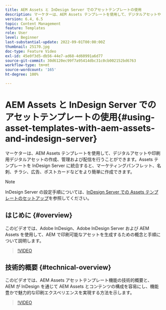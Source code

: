 ```yaml
---
title: AEM Assets と InDesign Server でのアセットテンプレートの使用
description: マーケターは、AEM Assets テンプレートを使用して、デジタルアセットや印刷用デジタルアセットの作成、管理および配信を行うことができます。Assets テンプレートを InDesign Server に統合すると、マーケティングパンフレット、名刺、チラシ、広告、ポストカードなどをより簡単に作成できます。
version: 6.4, 6.5
topic: Content Management
feature: Templates
role: User
level: Beginner
last-substantial-update: 2022-09-01T00:00:00Z
thumbnail: 25170.jpg
doc-type: Feature Video
exl-id: 45e0f3d5-db56-44e7-ad68-4d60991a6d77
source-git-commit: 30d6120ec99f7a95414dbc31c0cb002152bd6763
workflow-type: tm+mt
source-wordcount: '165'
ht-degree: 100%

---
```


# AEM Assets と InDesign Server でのアセットテンプレートの使用{#using-asset-templates-with-aem-assets-and-indesign-server}

マーケターは、AEM Assets テンプレートを使用して、デジタルアセットや印刷用デジタルアセットの作成、管理および配信を行うことができます。Assets テンプレートを InDesign Server に統合すると、マーケティングパンフレット、名刺、チラシ、広告、ポストカードなどをより簡単に作成できます。

>[!NOTE]
>
>InDesign Server の設定手順については、[InDesign Server での Assets テンプレートのセットアップ](asset-templates-technical-video-setup.md)を参照してください。

## はじめに {#overview}

このビデオでは、Adobe InDesign、Adobe InDesign Server および AEM Assets を使用して、AEM で印刷可能なアセットを生成するための概念と手順について説明します。

>[!VIDEO](https://video.tv.adobe.com/v/25170?quality=12&learn=on)

## 技術的概要 {#technical-overview}

このビデオでは、AEM Assets アセットテンプレート機能の技術的概要と、AEM が InDesign を通じて AEM Assets とコンテンツの構成を容易にし、機能豊かで魅力的な印刷エクスペリエンスを実現する方法を示します。

>[!VIDEO](https://video.tv.adobe.com/v/17071?quality=12&learn=on)
